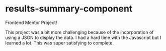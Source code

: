 # results-summary-component
Frontend Mentor Project!



This project was a bit more challenging because of the incorporation of using a JSON to display the data. I had a hard time with the Javascript but I learned a lot. This was super satisfying to complete.
